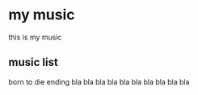 # my music
this is my music
## music list
born to die
ending
bla 
bla bla
bla bla bla
bla bla bla bla